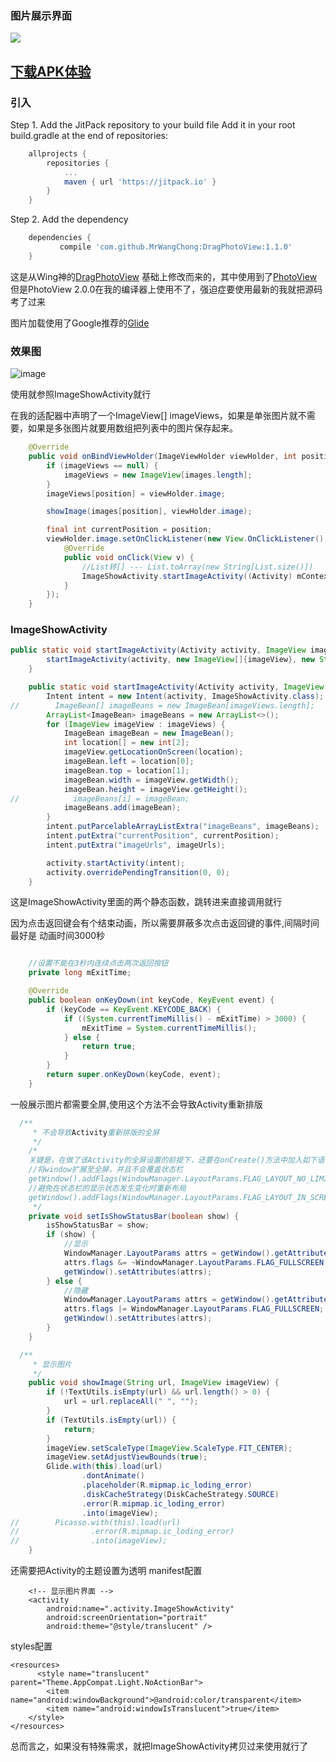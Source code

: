### 图片展示界面

[![](https://jitpack.io/v/MrWangChong/DragPhotoView.svg)](https://jitpack.io/#MrWangChong/DragPhotoView)

## [下载APK体验](https://raw.githubusercontent.com/MrWangChong/DragPhotoView/master/apk/app-debug.apk)

### 引入
Step 1. Add the JitPack repository to your build file Add it in your root build.gradle at the end of repositories:
```gradle
	allprojects {
		repositories {
			...
			maven { url 'https://jitpack.io' }
		}
	}
```
Step 2. Add the dependency
```gradle
	dependencies {
	       compile 'com.github.MrWangChong:DragPhotoView:1.1.0'
	}
```


这是从Wing神的[DragPhotoView](https://github.com/githubwing/DragPhotoView)  基础上修改而来的，其中使用到了[PhotoView](https://github.com/chrisbanes/PhotoView)
但是PhotoView 2.0.0在我的编译器上使用不了，强迫症要使用最新的我就把源码考了过来


图片加载使用了Google推荐的[Glide](https://github.com/bumptech/glide)

### 效果图

![image](https://github.com/MrWangChong/DragPhotoView/blob/master/image/imageshow.gif)

使用就参照ImageShowActivity就行

在我的适配器中声明了一个ImageView[] imageViews，如果是单张图片就不需要，如果是多张图片就要用数组把列表中的图片保存起来。
```java
    @Override
    public void onBindViewHolder(ImageViewHolder viewHolder, int position) {
        if (imageViews == null) {
            imageViews = new ImageView[images.length];
        }
        imageViews[position] = viewHolder.image;

        showImage(images[position], viewHolder.image);

        final int currentPosition = position;
        viewHolder.image.setOnClickListener(new View.OnClickListener() {
            @Override
            public void onClick(View v) {
                //List转[] --- List.toArray(new String[List.size()])
                ImageShowActivity.startImageActivity((Activity) mContext, imageViews, images, currentPosition);
            }
        });
    }
```

### ImageShowActivity

```java
public static void startImageActivity(Activity activity, ImageView imageView, String imageUrl) {
        startImageActivity(activity, new ImageView[]{imageView}, new String[]{imageUrl}, 0);
    }

    public static void startImageActivity(Activity activity, ImageView[] imageViews, String[] imageUrls, int currentPosition) {
        Intent intent = new Intent(activity, ImageShowActivity.class);
//        ImageBean[] imageBeans = new ImageBean[imageViews.length];
        ArrayList<ImageBean> imageBeans = new ArrayList<>();
        for (ImageView imageView : imageViews) {
            ImageBean imageBean = new ImageBean();
            int location[] = new int[2];
            imageView.getLocationOnScreen(location);
            imageBean.left = location[0];
            imageBean.top = location[1];
            imageBean.width = imageView.getWidth();
            imageBean.height = imageView.getHeight();
//            imageBeans[i] = imageBean;
            imageBeans.add(imageBean);
        }
        intent.putParcelableArrayListExtra("imageBeans", imageBeans);
        intent.putExtra("currentPosition", currentPosition);
        intent.putExtra("imageUrls", imageUrls);

        activity.startActivity(intent);
        activity.overridePendingTransition(0, 0);
    }
```
这是ImageShowActivity里面的两个静态函数，跳转进来直接调用就行

因为点击返回键会有个结束动画，所以需要屏蔽多次点击返回键的事件,间隔时间最好是 动画时间3000秒
```java

    //设置不能在3秒内连续点击两次返回按钮
    private long mExitTime;

    @Override
    public boolean onKeyDown(int keyCode, KeyEvent event) {
        if (keyCode == KeyEvent.KEYCODE_BACK) {
            if ((System.currentTimeMillis() - mExitTime) > 3000) {
                mExitTime = System.currentTimeMillis();
            } else {
                return true;
            }
        }
        return super.onKeyDown(keyCode, event);
    }
```
一般展示图片都需要全屏,使用这个方法不会导致Activity重新排版
```java
  /**
     * 不会导致Activity重新排版的全屏
     */
    /*
    关键是，在做了该Activity的全屏设置的前提下，还要在onCreate()方法中加入如下语句：
    //将window扩展至全屏，并且不会覆盖状态栏
    getWindow().addFlags(WindowManager.LayoutParams.FLAG_LAYOUT_NO_LIMITS);
    //避免在状态栏的显示状态发生变化时重新布局
    getWindow().addFlags(WindowManager.LayoutParams.FLAG_LAYOUT_IN_SCREEN);
     */
    private void setIsShowStatusBar(boolean show) {
        isShowStatusBar = show;
        if (show) {
            //显示
            WindowManager.LayoutParams attrs = getWindow().getAttributes();
            attrs.flags &= ~WindowManager.LayoutParams.FLAG_FULLSCREEN;
            getWindow().setAttributes(attrs);
        } else {
            //隐藏
            WindowManager.LayoutParams attrs = getWindow().getAttributes();
            attrs.flags |= WindowManager.LayoutParams.FLAG_FULLSCREEN;
            getWindow().setAttributes(attrs);
        }
    }

```
```java
  /**
     * 显示图片
     */
    public void showImage(String url, ImageView imageView) {
        if (!TextUtils.isEmpty(url) && url.length() > 0) {
            url = url.replaceAll(" ", "");
        }
        if (TextUtils.isEmpty(url)) {
            return;
        }
        imageView.setScaleType(ImageView.ScaleType.FIT_CENTER);
        imageView.setAdjustViewBounds(true);
        Glide.with(this).load(url)
                .dontAnimate()
                .placeholder(R.mipmap.ic_loding_error)
                .diskCacheStrategy(DiskCacheStrategy.SOURCE)
                .error(R.mipmap.ic_loding_error)
                .into(imageView);
//        Picasso.with(this).load(url)
//                .error(R.mipmap.ic_loding_error)
//                .into(imageView);
    }
```
还需要把Activity的主题设置为透明
manifest配置
```
    <!-- 显示图片界面 -->
    <activity
        android:name=".activity.ImageShowActivity"
        android:screenOrientation="portrait"
        android:theme="@style/translucent" />
```
styles配置
```
<resources>
      <style name="translucent" parent="Theme.AppCompat.Light.NoActionBar">
        <item name="android:windowBackground">@android:color/transparent</item>
        <item name="android:windowIsTranslucent">true</item>
    </style>
</resources>
```

总而言之，如果没有特殊需求，就把ImageShowActivity拷贝过来使用就行了
